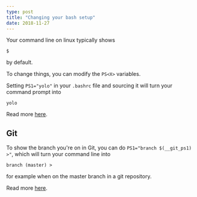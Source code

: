 ```yaml
---
type: post
title: "Changing your bash setup"
date: 2018-11-27
---
```


Your command line on linux typically shows
```
$
```
by default.

To change things, you can modify the `PS<X>` variables.

Setting `PS1="yolo"` in your `.bashrc` file and sourcing it will turn your
command prompt into
```
yolo
```

Read more [here](https://www.cyberciti.biz/tips/howto-linux-unix-bash-shell-setup-prompt.html).

## Git

To show the branch you're on in Git, you can do `PS1="branch $(__git_ps1) >"`,
which will turn your command line into

```
branch (master) >
```

for example when on the master branch in a git repository.

Read more [here](https://blog.backslasher.net/git-prompt-variables.html).






